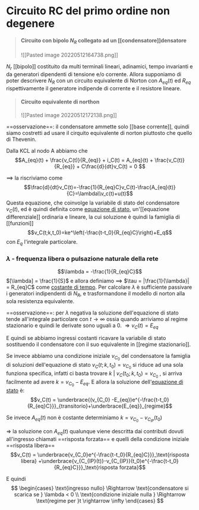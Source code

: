 # Circuito RC del primo ordine non degenere

>#### Circuito con bipolo $N_R$ collegato ad un [[condensatore]]densatore
>![[Pasted image 20220512164738.png]]

$N_r$ [[bipolo]] costituito da multi terminali lineari, adinamici, tempo invarianti e da generatori dipendenti di tensione e/o corrente.
Allora supponiamo di poter descrivere $N_R$ con un circuito equivalente di Norton con $A_{eq}(t)$ ed $R_{eq}$ rispettivamente il generatore indipende di corrente e il resistore lineare.
>#### Circuito equivalente di northon
>![[Pasted image 20220512172138.png]]

==osservazione==: il condensatore ammette solo [[base corrente]], quindi siamo costretti ad usare il cirquito equivalente di norton piuttosto che quello di Thevenin.

Dalla KCL al nodo A abbiamo che
$$A_{eq}(t) + \frac{v_C(t)}{R_{eq}} + i_C(t) = A_{eq}(t) + \frac{v_C(t)}{R_{eq}} + C\frac{d}{dt}v_C(t) = 0 $$

==> la riscriviamo come
$$\frac{d}{dt}v_C(t)=-\frac{1}{R_{eq}C}v_C(t)-\frac{A_{eq}(t)}{C}=\lambda\\v_c(t)+u(t)$$
Questa equazione, che coinvolge la variabile di stato del condensatore $v_C(t)$, ed è quindi definita come <u>equazione di stato</u>, un'[[equazione differenziale]] ordinaria e lineare, la cui soluzione è quindi la famiglia di [[funzioni]]
$$v_C(t;k,t_0)=ke^\left(-\frac{t-t_0}{R_{eq}C}\right)+E_q$$
con $E_q$ l'integrale particolare.

### $\lambda$ - frequenza libera o pulsazione naturale della rete
$$\lambda = -\frac{1}{R_{eq}C}$$
$[\lambda] = \frac{1}{S}$ e allora definiamo ==> $\tau = |\frac{1}{\lambda}| = R_{eq}C$ come <u>costante di tempo</u>. Per calcolare $\lambda$ è sufficiente passivare i generatori indipendenti di $N_R$, e trasformandone il modello di norton alla sola resistenza equivalente.

==osservazione==: per $\lambda$ negativa la soluzione dell'equazione di stato tende all'integrale particolare con $t \rightarrow \infty$ ossia quando arriviamo al regime stazionario e quindi le derivate sono uguali a $0$.
$\Rightarrow v_C(t) = E_{eq}$

E quindi se abbiamo ingressi costanti ricavare la variabile di stato sostituendo il condensatore con il suo equivalente in [[regime stazionario]].

Se invece abbiamo una condizione iniziale $v_{C_0}$ del condensatore la famiglia di soluzioni dell'equazione di stato $v_C(t;k,t_0) = v_{C_0}$ si riduce ad una sola funziona specifica, infatti ci basta trovare $k\ |\ v_C(t_0;k,t_0) = v_{C_0}$ , si arriva facilmente ad avere $k = v_{C_0} - E_{eq}$. 
E allora la soluzione dell'<u>equazione di stato</u> è:
$$v_C(t) = \underbrace{(v_{C_0} -E_{eq})e^{-\frac{t-t_0}{R_{eq}C}}}_{transitorio}+\underbrace{E_{eq}}_{regime}$$

Se invece $A_{eq}(t)$ non è costante determiniamo $k = v_{C_0} - v_{C_{IP}}(t_0)$

$\Longrightarrow$ la soluzione con $A_{eq}(t)$ qualunque viene descritta dai contributi dovuti all'ingresso chiamati ==risposta forzata== e quelli della condizione iniziale ==risposta libera==
$$v_C(t) = \underbrace{v_{C_0}e^{-\frac{t-t_0}{R_{eq}C}}}_\text{risposta libera} +\underbrace{v_{C_{IP}(t)}-v_{C_{IP}}(t_0)e^{-\frac{t-t_0}{R_{eq}C}}}_\text{risposta forzata}$$

E quindi
$$
\begin{cases}
\text{ingresso nullo} \Rightarrow \text{condensatore si scarica se } \lambda < 0 \\
\text{condizione iniziale nulla } \Rightarrow \text{regime per }t \rightarrow \infty 
\end{cases}
$$
